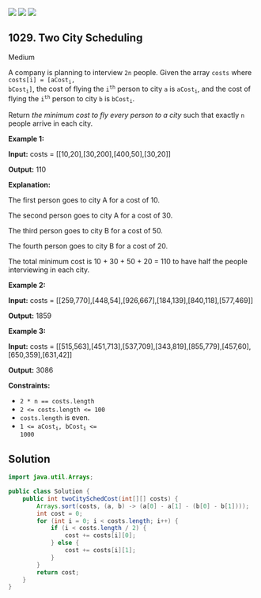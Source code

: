 [![](https://img.shields.io/github/stars/javadev/LeetCode-in-Java?label=Stars&style=flat-square)](https://github.com/javadev/LeetCode-in-Java)
[![](https://img.shields.io/github/forks/javadev/LeetCode-in-Java?label=Fork%20me%20on%20GitHub%20&style=flat-square)](https://github.com/javadev/LeetCode-in-Java/fork)
[![](https://img.shields.io/badge/-LeetCode%20in%20Kotlin-blue?style=flat-square)](https://github.com/javadev/LeetCode-in-Kotlin)

## 1029\. Two City Scheduling

Medium

A company is planning to interview `2n` people. Given the array `costs` where <code>costs[i] = [aCost<sub>i</sub>, bCost<sub>i</sub>]</code>, the cost of flying the <code>i<sup>th</sup></code> person to city `a` is <code>aCost<sub>i</sub></code>, and the cost of flying the <code>i<sup>th</sup></code> person to city `b` is <code>bCost<sub>i</sub></code>.

Return _the minimum cost to fly every person to a city_ such that exactly `n` people arrive in each city.

**Example 1:**

**Input:** costs = \[\[10,20],[30,200],[400,50],[30,20]]

**Output:** 110

**Explanation:**

The first person goes to city A for a cost of 10. 

The second person goes to city A for a cost of 30. 

The third person goes to city B for a cost of 50. 

The fourth person goes to city B for a cost of 20. 

The total minimum cost is 10 + 30 + 50 + 20 = 110 to have half the people interviewing in each city.

**Example 2:**

**Input:** costs = \[\[259,770],[448,54],[926,667],[184,139],[840,118],[577,469]]

**Output:** 1859

**Example 3:**

**Input:** costs = \[\[515,563],[451,713],[537,709],[343,819],[855,779],[457,60],[650,359],[631,42]]

**Output:** 3086

**Constraints:**

*   `2 * n == costs.length`
*   `2 <= costs.length <= 100`
*   `costs.length` is even.
*   <code>1 <= aCost<sub>i</sub>, bCost<sub>i</sub> <= 1000</code>

## Solution

```java
import java.util.Arrays;

public class Solution {
    public int twoCitySchedCost(int[][] costs) {
        Arrays.sort(costs, (a, b) -> (a[0] - a[1] - (b[0] - b[1])));
        int cost = 0;
        for (int i = 0; i < costs.length; i++) {
            if (i < costs.length / 2) {
                cost += costs[i][0];
            } else {
                cost += costs[i][1];
            }
        }
        return cost;
    }
}
```